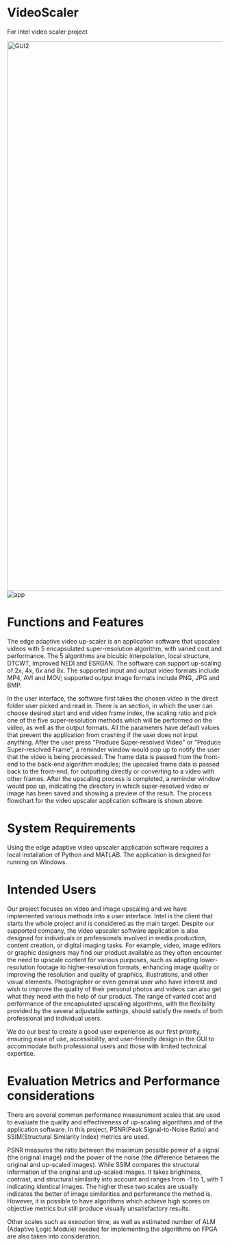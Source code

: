# VideoScaler
For intel video scaler project

<img width="1280" alt="GUI2" src="https://github.com/jiaqige0612/VideoScaler/assets/43089087/7417db21-74b1-45f9-9246-4aec7ab45c76">![app](https://github.com/jiaqige0612/VideoScaler/assets/43089087/b2397904-ea57-465b-bf2a-2591eb7e6f4b)



# Functions and Features
The edge adaptive video up-scaler is an application software that upscales videos with 5 encapsulated super-resolution algorithm, with varied cost and performance. The 5 algorithms are bicubic interpolation, local structure, DTCWT, Improved NEDI and ESRGAN. The software can support up-scaling of 2x, 4x, 6x and 8x. The supported input and output video formats include MP4, AVI and MOV; supported output image formats include PNG, JPG and BMP.

In the user interface, the software first takes the chosen video in the direct folder user picked and read in. There is an section, in which the user can choose desired start and end video frame index, the scaling ratio and pick one of the five super-resolution methods which will be performed on the video, as well as the output formats. All the parameters have default values that prevent the application from crashing if the user does not input anything. After the user press "Produce Super-resolved Video" or "Produce Super-resolved Frame", a reminder window would pop up to notify the user that the video is being processed. The frame data is passed from the front-end to the back-end algorithm modules; the upscaled frame data is passed back to the front-end, for outputting directly or converting to a video with other frames. After the upscaling process is completed, a reminder window would pop up, indicating the directory in which super-resolved video or image has been saved and showing a preview of the result. The process flowchart for the video upscaler application software is shown above.

# System Requirements
Using the edge adaptive video upscaler application software requires a local installation of Python and MATLAB. The application is designed for running on Windows. 

# Intended Users
Our project focuses on video and image upscaling and we have implemented various methods into a user interface. Intel is the client that starts the whole project and is considered as the main target. Despite our supported company, the video upscaler software application is also designed for individuals or professionals involved in media production, content creation, or digital imaging tasks. For example, video, image editors or graphic designers may find our product available as they often encounter the need to upscale content for various purposes, such as adapting lower-resolution footage to higher-resolution formats, enhancing image quality or improving the resolution and quality of graphics, illustrations, and other visual elements. Photographer or even general user who have interest and wish to improve the quality of their personal photos and videos can also get what they need with the help of our product. The range of varied cost and performance of the encapsulated upscaling algorithms, with the flexibility provided by the several adjustable settings, should satisfy the needs of both professional and individual users.
 
We do our best to create a good user experience as our first priority, ensuring ease of use, accessibility, and user-friendly design in the GUI to accommodate both professional users and those with limited technical expertise.

# Evaluation Metrics and Performance considerations
There are several common performance measurement scales that are used to evaluate the quality and effectiveness of up-scaling algorithms and of the application software. In this project, PSNR(Peak Signal-to-Noise Ratio) and SSIM(Structural Similarity Index) metrics are used. 

PSNR measures the ratio between the maximum possible power of a signal (the original image) and the power of the noise (the difference between the original and up-scaled images). While SSIM compares the structural information of the original and up-scaled images. It takes brightness, contrast, and structural similarity into account and ranges from -1 to 1, with 1 indicating identical images. The higher these two scales are usually indicates the better of image similarities and performance the method is. However, it is possible to have algorithms which achieve high scores on objective metrics but still produce visually unsatisfactory results.

Other scales such as execution time, as well as estimated number of ALM (Adaptive Logic Module) needed for implementing the algorithms on FPGA are also taken into consideration.
